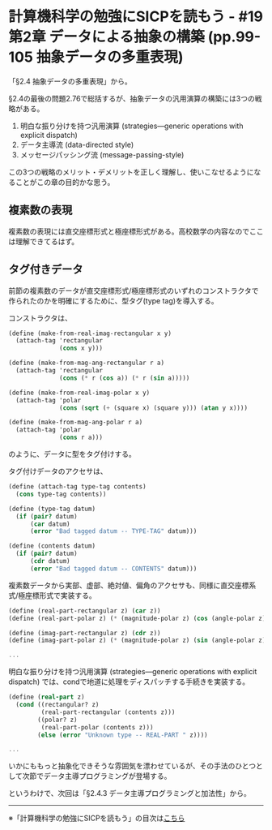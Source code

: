 計算機科学の勉強にSICPを読もう - #19 第2章 データによる抽象の構築 (pp.99-105 抽象データの多重表現)
======================================

「§2.4 抽象データの多重表現」から。

§2.4の最後の問題2.76で総括するが、抽象データの汎用演算の構築には3つの戦略がある。

1. 明白な振り分けを持つ汎用演算 (strategies—generic operations with explicit dispatch)
2. データ主導流 (data-directed style)
3. メッセージパッシング流 (message-passing-style)

この3つの戦略のメリット・デメリットを正しく理解し、使いこなせるようになることがこの章の目的かな思う。


複素数の表現
--------------------------------

複素数の表現には直交座標形式と極座標形式がある。高校数学の内容なのでここは理解できてるはず。

タグ付きデータ
--------------------------------

前節の複素数のデータが直交座標形式/極座標形式のいずれのコンストラクタで作られたのかを明確にするために、型タグ(type tag)を導入する。

コンストラクタは、

```scheme
(define (make-from-real-imag-rectangular x y)
  (attach-tag 'rectangular
			  (cons x y)))

(define (make-from-mag-ang-rectangular r a)
  (attach-tag 'rectangular
			  (cons (* r (cos a)) (* r (sin a)))))

(define (make-from-real-imag-polar x y)
  (attach-tag 'polar
			  (cons (sqrt (+ (square x) (square y))) (atan y x))))

(define (make-from-mag-ang-polar r a)
  (attach-tag 'polar
			  (cons r a)))
```

のように、データに型をタグ付けする。

タグ付けデータのアクセサは、

```scheme
(define (attach-tag type-tag contents)
  (cons type-tag contents))

(define (type-tag datum)
  (if (pair? datum)
      (car datum)
      (error "Bad tagged datum -- TYPE-TAG" datum)))

(define (contents datum)
  (if (pair? datum)
      (cdr datum)
      (error "Bad tagged datum -- CONTENTS" datum)))
```

複素数データから実部、虚部、絶対値、偏角のアクセサも、同様に直交座標系式/極座標形式で実装する。

```scheme
(define (real-part-rectangular z) (car z))
(define (real-part-polar z) (* (magnitude-polar z) (cos (angle-polar z))))

(define (imag-part-rectangular z) (cdr z))
(define (imag-part-polar z) (* (magnitude-polar z) (sin (angle-polar z))))

...

```

明白な振り分けを持つ汎用演算 (strategies—generic operations with explicit dispatch) では、condで地道に処理をディスパッチする手続きを実装する。

```scheme
(define (real-part z)
  (cond ((rectangular? z)
		 (real-part-rectangular (contents z)))
		((polar? z)
		 (real-part-polar (contents z)))
		(else (error "Unknown type -- REAL-PART " z))))

...
```

いかにももっと抽象化できそうな雰囲気を漂わせているが、その手法のひとつとして次節でデータ主導プログラミングが登場する。

というわけで、次回は「§2.4.3 データ主導プログラミングと加法性」から。


--------------------------------

※「計算機科学の勉強にSICPを読もう」の目次は[こちら](/entry/sicp/index.md)
